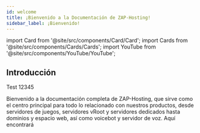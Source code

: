 ```yaml
---
id: welcome
title: ¡Bienvenido a la Documentación de ZAP-Hosting!
sidebar_label: ¡Bienvenido!
---
```


import Card from '@site/src/components/Card/Card';
import Cards from '@site/src/components/Cards/Cards';
import YouTube from '@site/src/components/YouTube/YouTube';

## Introducción 

Test 12345

Bienvenido a la documentación completa de ZAP-Hosting, que sirve como el centro principal para todo lo relacionado con nuestros productos, desde servidores de juegos, servidores vRoot y servidores dedicados hasta dominios y espacio web, así como voicebot y servidor de voz. Aquí encontrará